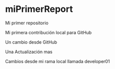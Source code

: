 # miPrimerReport
Mi primer repositorio

Mi primera contribución local para GitHub

Un cambio desde GitHub

Una Actualización mas

Cambios desde mi rama local llamada developer01